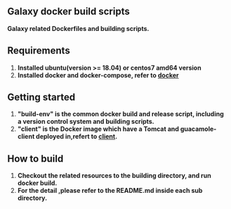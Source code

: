 ## Galaxy docker build scripts
**Galaxy related Dockerfiles and building scripts.**  

## Requirements
1. **Installed ubuntu(version >= 18.04) or centos7 amd64 version**
2. **Installed docker and docker-compose, refer to [docker](https://github.com/c6supper/galaxy-devops/blob/master/docker/README.md)**  

## Getting started
1. **"build-env" is the common docker build and release script, including a version control system and building scripts.**
2. **"client" is the Docker image which have a Tomcat and guacamole-client deployed in,refert to [client](./galaxy/client/README.md).**

## How to build
1. **Checkout the related resources to the building directory, and run docker build.**
2. **For the detail ,please refer to the README.md inside each sub directory.**
